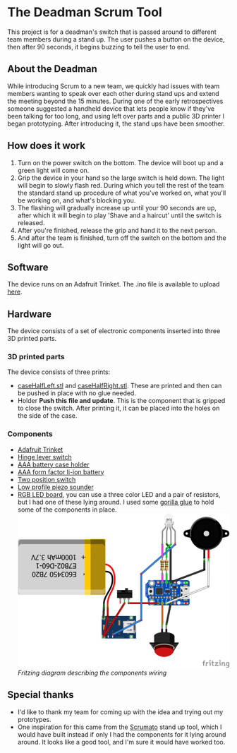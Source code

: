# The Deadman Scrum Tool
This project is for a deadman's switch that is passed around to different team members during a stand up. The user pushes a button on the device, then after 90 seconds, it begins buzzing to tell the user to end.
## About the Deadman
While introducing Scrum to a new team, we quickly had issues with team members wanting to speak over each other during stand ups and extend the meeting beyond the 15 minutes. During one of the early retrospectives someone suggested a handheld device that lets people know if they've been talking for too long, and using left over parts and a public 3D printer I began prototyping. After introducing it, the stand ups have been smoother.
## How does it work
1. Turn on the power switch on the bottom. The device will boot up and a green light will come on.
2. Grip the device in your hand so the large switch is held down. The light will begin to slowly flash red. During which you tell the rest of the team the standard stand up procedure of what you've worked on, what you'll be working on, and what's blocking you.
3. The flashing will gradually increase up until your 90 seconds are up, after which it will begin to play 'Shave and a haircut' until the switch is released.
4. After you're finished, release the grip and hand it to the next person.
5. And after the team is finished, turn off the switch on the bottom and the light will go out.
## Software
The device runs on an Adafruit Trinket. The .ino file is available to upload [here](https://github.com/Willybood/Deadman-Scrum-Tool/tree/master/deadman).
## Hardware
The device consists of a set of electronic components inserted into three 3D printed parts.
### 3D printed parts
The device consists of three prints:
* [caseHalfLeft.stl](https://github.com/Willybood/Deadman-Scrum-Tool/blob/ReadmeInProgress/caseHalfLeft.stl) and [caseHalfRight.stl](https://github.com/Willybood/Deadman-Scrum-Tool/blob/ReadmeInProgress/caseHalfRight.stl). These are printed and then can be pushed in place with no glue needed.
* Holder **Push this file and update**. This is the component that is gripped to close the switch. After printing it, it can be placed into the holes on the side of the case.
### Components
* [Adafruit Trinket](https://www.amazon.co.uk/gp/product/B00M40XTI4/ref=oh_aui_detailpage_o05_s00?ie=UTF8&psc=1)
* [Hinge lever switch](https://www.amazon.co.uk/gp/product/B00M1ZTO2C/ref=oh_aui_detailpage_o04_s01?ie=UTF8&psc=1)
* [AAA battery case holder](https://www.amazon.co.uk/gp/product/B00H8T6J3S/ref=oh_aui_detailpage_o04_s00?ie=UTF8&psc=1)
* [AAA form factor li-ion battery](https://www.amazon.co.uk/gp/product/B016CT546C/ref=oh_aui_detailpage_o04_s00?ie=UTF8&psc=1)
* [Two position switch](https://www.amazon.co.uk/gp/product/B007QAJMHO/ref=oh_aui_detailpage_o03_s00?ie=UTF8&psc=1)
* [Low profile piezo sounder](https://www.maplin.co.uk/p/30v-very-low-profile-piezo-sounder-4mm-ku57m)
* [RGB LED board](https://www.amazon.co.uk/kwmobile-RGB-LED-module-Arduino/dp/B01N248IOR/ref=sr_1_22?ie=UTF8&qid=1515148985&sr=8-22&keywords=RGB+LED+board), you can use a three color LED and a pair of resistors, but I had one of these lying around.
I used some [gorilla glue](https://www.amazon.co.uk/gp/product/B009NQQJFC/ref=oh_aui_detailpage_o01_s00?ie=UTF8&psc=1) to hold some of the components in place.
![Fritzing diagram](/Board.png?raw=true "Fritzing diagram")
*Fritzing diagram describing the components wiring*
## Special thanks
* I'd like to thank my team for coming up with the idea and trying out my prototypes.
* One inspiration for this came from the [Scrumato](https://github.com/platisd/scrumtato) stand up tool, which I would have built instead if only I had the components for it lying around around. It looks like a good tool, and I'm sure it would have worked too.
